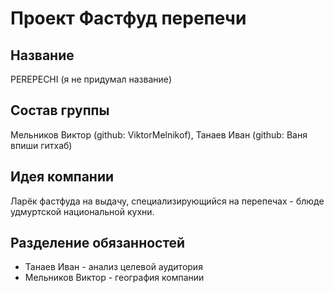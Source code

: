 # Проект Фастфуд перепечи

## Название

PEREPECHI (я не придумал название)

## Состав группы

Мельников Виктор (github: ViktorMelnikof), Танаев Иван (github: Ваня впиши гитхаб)

## Идея компании

Ларёк фастфуда на выдачу, специализирующийся на перепечах - блюде удмуртской национальной кухни.

## Разделение обязанностей

- Танаев Иван - анализ целевой аудитория
- Мельников Виктор - география компании
